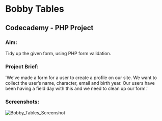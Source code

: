 # Bobby Tables
## Codecademy - PHP Project

### Aim:
Tidy up the given form, using PHP form validation.

### Project Brief:
'We’ve made a form for a user to create a profile on our site. We want to collect the user’s name, character, email and birth year. Our users have been having a field day with this and we need to clean up our form.'

### Screenshots:
![Bobby_Tables_Screenshot](https://github.com/jenny-merriman/Bobby-Tables/issues/1#issue-677166466)
